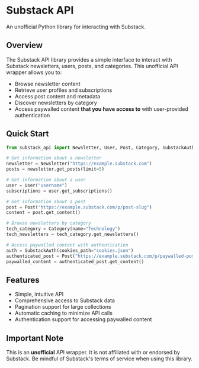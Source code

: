 # Substack API

An unofficial Python library for interacting with Substack.

## Overview

The Substack API library provides a simple interface to interact with Substack newsletters, users, posts, and categories. This unofficial API wrapper allows you to:

- Browse newsletter content
- Retrieve user profiles and subscriptions
- Access post content and metadata
- Discover newsletters by category
- Access paywalled content **that you have access to** with user-provided authentication

## Quick Start

```python
from substack_api import Newsletter, User, Post, Category, SubstackAuth

# Get information about a newsletter
newsletter = Newsletter("https://example.substack.com")
posts = newsletter.get_posts(limit=5)

# Get information about a user
user = User("username")
subscriptions = user.get_subscriptions()

# Get information about a post
post = Post("https://example.substack.com/p/post-slug")
content = post.get_content()

# Browse newsletters by category
tech_category = Category(name="Technology")
tech_newsletters = tech_category.get_newsletters()

# Access paywalled content with authentication
auth = SubstackAuth(cookies_path="cookies.json")
authenticated_post = Post("https://example.substack.com/p/paywalled-post", auth=auth)
paywalled_content = authenticated_post.get_content()
```

## Features

- Simple, intuitive API
- Comprehensive access to Substack data
- Pagination support for large collections
- Automatic caching to minimize API calls
- Authentication support for accessing paywalled content

## Important Note

This is an **unofficial** API wrapper. It is not affiliated with or endorsed by Substack. Be mindful of Substack's terms of service when using this library.
